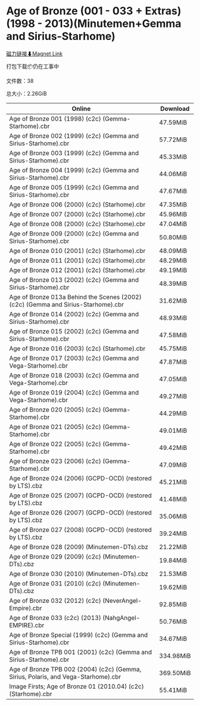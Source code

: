 # Age of Bronze (001 - 033 + Extras)(1998 - 2013)(Minutemen+Gemma and Sirius-Starhome)

[磁力链接⬇Magnet Link](magnet:?xt=urn:btih:4a65cd6abc9a467bf46469a93594101022c8966d&dn=Age%20of%20Bronze%20%28001%20-%20033%20%2B%20Extras%29%281998%20-%202013%29%28Minutemen%2BGemma%20and%20Sirius-Starhome%29)

打包下载📦仍在工事中

文件数：38

总大小：2.26GiB

Online | Download
--- | ---
Age of Bronze 001 (1998) (c2c) (Gemma-Starhome).cbr | 47.59MiB
Age of Bronze 002 (1999) (c2c) (Gemma and Sirius-Starhome).cbr | 57.72MiB
Age of Bronze 003 (1999) (c2c) (Gemma and Sirius-Starhome).cbr | 45.33MiB
Age of Bronze 004 (1999) (c2c) (Gemma and Sirius-Starhome).cbr | 44.06MiB
Age of Bronze 005 (1999) (c2c) (Gemma and Sirius-Starhome).cbr | 47.67MiB
Age of Bronze 006 (2000) (c2c) (Starhome).cbr | 47.35MiB
Age of Bronze 007 (2000) (c2c) (Starhome).cbr | 45.96MiB
Age of Bronze 008 (2000) (c2c) (Starhome).cbr | 47.04MiB
Age of Bronze 009 (2000) (c2c) (Gemma and Sirius-Starhome).cbr | 50.80MiB
Age of Bronze 010 (2001) (c2c) (Starhome).cbr | 48.09MiB
Age of Bronze 011 (2001) (c2c) (Starhome).cbr | 48.29MiB
Age of Bronze 012 (2001) (c2c) (Starhome).cbr | 49.19MiB
Age of Bronze 013 (2002) (c2c) (Gemma and Sirius-Starhome).cbr | 48.39MiB
Age of Bronze 013a Behind the Scenes (2002) (c2c) (Gemma and Sirius-Starhome).cbr | 31.62MiB
Age of Bronze 014 (2002) (c2c) (Gemma and Sirius-Starhome).cbr | 48.93MiB
Age of Bronze 015 (2002) (c2c) (Gemma and Sirius-Starhome).cbr | 47.58MiB
Age of Bronze 016 (2003) (c2c) (Starhome).cbr | 45.75MiB
Age of Bronze 017 (2003) (c2c) (Gemma and Vega-Starhome).cbr | 47.87MiB
Age of Bronze 018 (2003) (c2c) (Gemma and Vega-Starhome).cbr | 47.05MiB
Age of Bronze 019 (2004) (c2c) (Gemma and Vega-Starhome).cbr | 49.27MiB
Age of Bronze 020 (2005) (c2c) (Gemma-Starhome).cbr | 44.29MiB
Age of Bronze 021 (2005) (c2c) (Gemma-Starhome).cbr | 49.01MiB
Age of Bronze 022 (2005) (c2c) (Gemma-Starhome).cbr | 49.42MiB
Age of Bronze 023 (2006) (c2c) (Gemma-Starhome).cbr | 47.09MiB
Age of Bronze 024 (2006) (GCPD-OCD) (restored by LTS).cbz | 45.21MiB
Age of Bronze 025 (2007) (GCPD-OCD) (restored by LTS).cbz | 41.48MiB
Age of Bronze 026 (2007) (GCPD-OCD) (restored by LTS).cbz | 35.06MiB
Age of Bronze 027 (2008) (GCPD-OCD) (restored by LTS).cbz | 39.24MiB
Age of Bronze 028 (2009) (Minutemen-DTs).cbz | 21.22MiB
Age of Bronze 029 (2009) (c2c) (Minutemen-DTs).cbz | 19.84MiB
Age of Bronze 030 (2010) (Minutemen-DTs).cbz | 21.53MiB
Age of Bronze 031 (2010) (c2c) (Minutemen-DTs).cbz | 19.62MiB
Age of Bronze 032 (2012) (c2c) (NeverAngel-Empire).cbr | 92.85MiB
Age of Bronze 033 (c2c) (2013) (NahgAngel-EMPIRE).cbr | 50.76MiB
Age of Bronze Special (1999) (c2c) (Gemma and Sirius-Starhome).cbr | 34.67MiB
Age of Bronze TPB 001 (2001) (c2c) (Gemma and Sirius-Starhome).cbr | 334.98MiB
Age of Bronze TPB 002 (2004) (c2c) (Gemma, Sirius, Polaris, and Vega-Starhome).cbr | 369.50MiB
Image Firsts; Age of Bronze 01 (2010.04) (c2c) (Starhome).cbr | 55.41MiB
